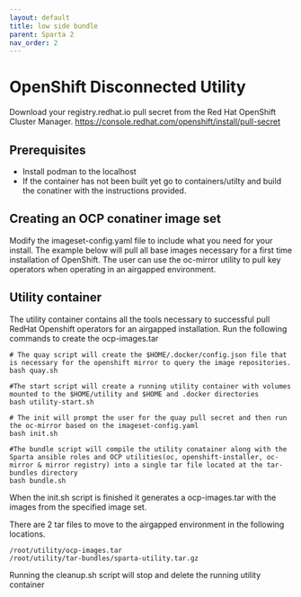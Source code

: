 ```yaml
---
layout: default
title: low side bundle
parent: Sparta 2
nav_order: 2
---
```


# OpenShift Disconnected Utility

Download your registry.redhat.io pull secret from the Red Hat OpenShift Cluster Manager.
https://console.redhat.com/openshift/install/pull-secret

## Prerequisites
  - Install podman to the localhost
  - If the container has not been built yet go to containers/utilty and build the conatiner with the instructions provided.

## Creating an OCP conatiner image set
Modify the imageset-config.yaml file to include what you need for your install. The example below will pull all base images necessary for a first time installation of OpenShift. The user can use the oc-mirror utility to pull key operators when operating in an airgapped environment.


## Utility container
The utility container contains all the tools necessary to successful pull RedHat Openshift operators for an airgapped installation. Run the following commands to create the ocp-images.tar  

```
# The quay script will create the $HOME/.docker/config.json file that is necessary for the openshift mirror to query the image repositories.
bash quay.sh

#The start script will create a running utility container with volumes mounted to the $HOME/utility and $HOME and .docker directories
bash utility-start.sh

# The init will prompt the user for the quay pull secret and then run the oc-mirror based on the imageset-config.yaml
bash init.sh

#The bundle script will compile the utility conatainer along with the Sparta ansible roles and OCP utilities(oc, openshift-installer, oc-mirror & mirror registry) into a single tar file located at the tar-bundles directory
bash bundle.sh
```

When the init.sh script is finished it generates a ocp-images.tar with the images from the specified image set.

There are 2 tar files to move to the airgapped environment in the following locations.
```
/root/utility/ocp-images.tar
/root/utility/tar-bundles/sparta-utility.tar.gz

```

Running the cleanup.sh script will stop and delete the running utility container
